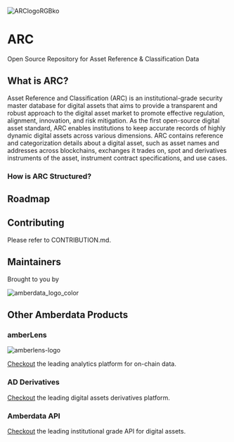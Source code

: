 ![ARClogoRGBko](https://github.com/amberdata/arc/assets/6354050/0ddbdd18-d340-453a-9ce4-509e1dbd51a3)

# ARC
Open Source Repository for Asset Reference & Classification Data

## What is ARC?

Asset Reference and Classification (ARC) is an institutional-grade security master database for digital assets that aims to provide a transparent and robust approach to the digital asset market to promote effective regulation, alignment, innovation, and risk mitigation. As the first open-source digital asset standard, ARC enables institutions to keep accurate records of highly dynamic digital assets across various dimensions. ARC contains reference and categorization details about a digital asset, such as asset names and addresses across blockchains, exchanges it trades on, spot and derivatives instruments of the asset, instrument contract specifications, and use cases.

### How is ARC Structured?

## Roadmap

## Contributing

Please refer to CONTRIBUTION.md.

## Maintainers
Brought to you by

![amberdata_logo_color](https://github.com/amberdata/arc/assets/6354050/12122c01-a588-443e-a869-5d6b7bea96dd)

## Other Amberdata Products

### amberLens

![amberlens-logo](https://github.com/amberdata/arc/assets/6354050/a24289d5-3921-4a78-abab-bcd4ad542982)

[Checkout](https://intelligence.amberdata.com/) the leading analytics platform for on-chain data.

### AD Derivatives

[Checkout](https://pro.amberdata.io/) the leading digital assets derivatives platform.

### Amberdata API

[Checkout](https://docs.amberdata.io/) the leading institutional grade API for digital assets.